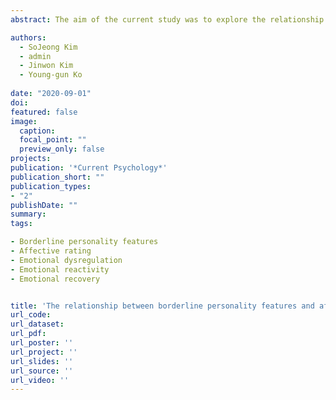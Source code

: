 ```yaml
---
abstract: The aim of the current study was to explore the relationship between borderline personality (BP) features and the ability to shift one’s affective responses as emotional circumstances and demands change. A total of 86 analogue participants viewed dynamic neutral facial expressions at baseline, negative facial expressions, and immediately following neutral facial expressions. We assessed whether participants were able to change their affective ratings as the context of presented facial stimuli changed from negative to neutral. Results revealed that higher the BP feature severity, participants exhibited lower affective ratings to neutral facial stimuli following negative ones. This result remained notable even after baseline affect ratings of neutral stimuli, depressive symptoms, anxiety, and anger proneness as personality traits were controlled for. Our results imply that vulnerability in flexibly changing one’s affect to situational demand can contribute to emotion dysregulation related to BP features. We add to the past research by further elucidating the constituents underlying BP features.

authors:
  - SoJeong Kim
  - admin
  - Jinwon Kim
  - Young-gun Ko
  
date: "2020-09-01"
doi: 
featured: false
image:
  caption: 
  focal_point: ""
  preview_only: false
projects:
publication: '*Current Psychology*'
publication_short: ""
publication_types:
- "2"
publishDate: ""
summary: 
tags:

- Borderline personality features
- Affective rating
- Emotional dysregulation
- Emotional reactivity
- Emotional recovery


title: 'The relationship between borderline personality features and affective responses to altering emotional context'
url_code: 
url_dataset: 
url_pdf: 
url_poster: ''
url_project: ''
url_slides: ''
url_source: ''
url_video: ''
---
```

